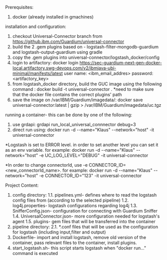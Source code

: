 Prerequisites:
1. docker (already installed in gmachines)


installation and configuration:
1. checkout Universal-Connector branch from https://github.ibm.com/Guardium/universal-connector
2. build the 2 .gem plugins based on - logstash-filter-mongodb-guardium and logstash-output-guardium using gradle
3. copy the .gem plugins into universal-connector/logstash_docker/config
4. login to artifactory:
    docker login  https://sec-guardium-next-gen-docker-local.artifactory.swg-devops.com/v2/ibmjava-ubi-minimal/manifests/latest
    user name: <ibm_email_addres>
    password: <artifactory_key> 
5. from logstash_docker directory, build the GUC image using the following command : docker build -t universal-connector .
    *need to make sure that the docker file contains the correct plugins' path
6. save the image on /var/IBM/Guardium/imagedata/:
    docker save universal-connector:latest | gzip > /var/IBM/Guardium/imagedata/uc.tgz


running a container- this can be done by one of the following:
1. use grdapi:
    grdapi run_local_universal_connnector debug=3
2. direct run using:
    docker run -d --name="Klaus" --network="host" -it universal-connector
    
*Logstash is set to ERROR level. in order to set another level you can set it as an env variable. for example:
 docker run -d --name="Klaus" --network="host" -e UC_LOG_LEVEL="DEBUG" -it universal-connector
 
*In order to change connectorId, use -e CONNECTOR_ID=<new_connectorId_name>. for example:
docker run -d --name="Klaus" --network="host" -e CONNECTOR_ID="123" -it universal-connector  




Project Content:
1. config directory:
	1.1. pipelines.yml- defines where to read the logstash config files from (according to the selected pipeline)
	1.2. log4j.properties- logstash configurations regarding log4j
	1.3. SnifferConfig.json- configuration for connecting with Guardium Sniffer
	1.4. UniversalConnector.json- more configuration needed for logstash's agent
	1.5. plugins- gem files that will be transferred into the container
2. pipeline directory:
	2.1. *.conf files that will be used as the configuration for logstash (including input,filter and output)
3. Dockerfile- import and install logstash, remove old version of the container, pass relevant files to the container, install plugins.
4. start_logstash.sh- this script starts logstash when "docker run..." command is executed